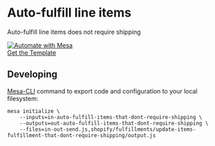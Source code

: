 # Auto-fulfill line items
Auto-fulfill line items does not require shipping

[![Automate with Mesa](https://www.getmesa.com/images/integrate.png)<br />Get the Template](https://www.getmesa.com/install/shoppad/mesa-templates/shopify/orders/tag-with-province)


## Developing

[Mesa-CLI](https://developers.getmesa.com/cli) command to export code and configuration to your local filesystem:

```
mesa initialize \
    --inputs=in-auto-fulfill-items-that-dont-require-shipping \
    --outputs=out-auto-fulfill-items-that-dont-require-shipping \
    --files=in-out-send.js,shopify/fulfillments/update-items-fulfillment-that-dont-require-shipping/output.js
```

